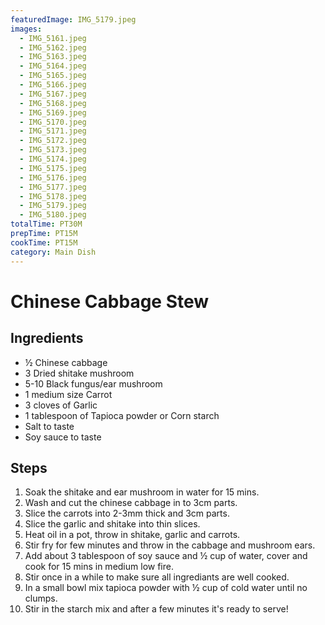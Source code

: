 ```yaml
---
featuredImage: IMG_5179.jpeg
images:
  - IMG_5161.jpeg
  - IMG_5162.jpeg
  - IMG_5163.jpeg
  - IMG_5164.jpeg
  - IMG_5165.jpeg
  - IMG_5166.jpeg
  - IMG_5167.jpeg
  - IMG_5168.jpeg
  - IMG_5169.jpeg
  - IMG_5170.jpeg
  - IMG_5171.jpeg
  - IMG_5172.jpeg
  - IMG_5173.jpeg
  - IMG_5174.jpeg
  - IMG_5175.jpeg
  - IMG_5176.jpeg
  - IMG_5177.jpeg
  - IMG_5178.jpeg
  - IMG_5179.jpeg
  - IMG_5180.jpeg
totalTime: PT30M
prepTime: PT15M
cookTime: PT15M
category: Main Dish
---
```


# Chinese Cabbage Stew

## Ingredients

- ½ Chinese cabbage
- 3 Dried shitake mushroom
- 5-10 Black fungus/ear mushroom
- 1 medium size Carrot
- 3 cloves of Garlic
- 1 tablespoon of Tapioca powder or Corn starch
- Salt to taste
- Soy sauce to taste

## Steps

1. Soak the shitake and ear mushroom in water for 15 mins.
1. Wash and cut the chinese cabbage in to 3cm parts.
1. Slice the carrots into 2-3mm thick and 3cm parts.
1. Slice the garlic and shitake into thin slices.
1. Heat oil in a pot, throw in shitake, garlic and carrots.
1. Stir fry for few minutes and throw in the cabbage and mushroom ears.
1. Add about 3 tablespoon of soy sauce and ½ cup of water, cover and cook for 15 mins in medium low fire.
1. Stir once in a while to make sure all ingrediants are well cooked.
1. In a small bowl mix tapioca powder with ½ cup of cold water until no clumps.
1. Stir in the starch mix and after a few minutes it's ready to serve!
